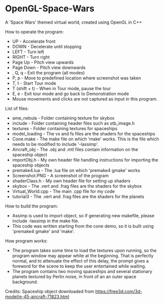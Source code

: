 # OpenGL-Space-Wars
A 'Space Wars' themed virtual world, created using OpenGL in C++

How to operate the program:
- UP 		- Accelerate front
- DOWN 		- Decelerate until stopping
- LEFT		- Turn left
- RIGHT		- Turn right
- Page Up		- Pitch view upwards
- Page Down 	- Pitch view downwards
- <ESC>, Q, q 	- Exit the program (all modes)
- P, p		- Move to predefined location where screenshot was taken
- T, t		- Start Tour mode
- T (shift + t)	- When in Tour mode, pause the tour
- E, e		- Exit tour mode and go back to Demonstration mode
- Mouse movements and clicks are not captured as input in this program.

List of files:
- ame_nebula 	- Folder containing texture for skybox
- include		- Folder containing header files such as stb_image.h
- textures	- Folder containing textures for spaceships
- model_loading	- The vs and fs files are the shaders for the spaceships
- Cone.make	- The make file on which 'make' works. This is the file which needs to be modified to include '-lassimp'.
- Aircraft_obj	- The .obj and .mtl files contain information on the spaceship object
- importObj.h	- My own header file handling instructions for importing the spaceship objects
- premake4.lua	- The .lua file on which 'premake4 gmake' works
- Screenshot.PNG	- A screenshot of the program
- shaderClass.h	- My own header file for setting up shaders
- skybox		- The .vert and .frag files are the shaders for the skybox
- Virtual_World.cpp - The main .cpp file for my code
- tutorial3	- The .vert and .frag files are the shaders for the planets

How to build the program:
- Assimp is used to import object, so if generating new makefile, please include -lassimp in the make file.
- This code was written starting from the cone demo, so it is built using 'premake4 gmake' and 'make'.

How program works:
- The program takes some time to load the textures upon running, so the program window may appear white at the beginning. That is perfectly normal, and to attenuate the effect of this delay, the prompt gives a foreword for the scene to keep the user entertained while waiting.
- The program contains two moving spaceships and several stationary planets textured by Perlin noise, in front of an an outer space background.

Credits:
Spaceship object downloaded from https://free3d.com/3d-model/e-45-aircraft-71823.html

